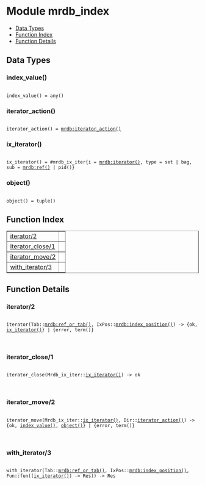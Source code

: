 

# Module mrdb_index #
* [Data Types](#types)
* [Function Index](#index)
* [Function Details](#functions)

<a name="types"></a>

## Data Types ##




### <a name="type-index_value">index_value()</a> ###


<pre><code>
index_value() = any()
</code></pre>




### <a name="type-iterator_action">iterator_action()</a> ###


<pre><code>
iterator_action() = <a href="http://www.erlang.org/doc/man/mrdb.html#type-iterator_action">mrdb:iterator_action()</a>
</code></pre>




### <a name="type-ix_iterator">ix_iterator()</a> ###


<pre><code>
ix_iterator() = #mrdb_ix_iter{i = <a href="http://www.erlang.org/doc/man/mrdb.html#type-iterator">mrdb:iterator()</a>, type = set | bag, sub = <a href="http://www.erlang.org/doc/man/mrdb.html#type-ref">mrdb:ref()</a> | pid()}
</code></pre>




### <a name="type-object">object()</a> ###


<pre><code>
object() = tuple()
</code></pre>

<a name="index"></a>

## Function Index ##


<table width="100%" border="1" cellspacing="0" cellpadding="2" summary="function index"><tr><td valign="top"><a href="#iterator-2">iterator/2</a></td><td></td></tr><tr><td valign="top"><a href="#iterator_close-1">iterator_close/1</a></td><td></td></tr><tr><td valign="top"><a href="#iterator_move-2">iterator_move/2</a></td><td></td></tr><tr><td valign="top"><a href="#with_iterator-3">with_iterator/3</a></td><td></td></tr></table>


<a name="functions"></a>

## Function Details ##

<a name="iterator-2"></a>

### iterator/2 ###

<pre><code>
iterator(Tab::<a href="http://www.erlang.org/doc/man/mrdb.html#type-ref_or_tab">mrdb:ref_or_tab()</a>, IxPos::<a href="http://www.erlang.org/doc/man/mrdb.html#type-index_position">mrdb:index_position()</a>) -&gt; {ok, <a href="#type-ix_iterator">ix_iterator()</a>} | {error, term()}
</code></pre>
<br />

<a name="iterator_close-1"></a>

### iterator_close/1 ###

<pre><code>
iterator_close(Mrdb_ix_iter::<a href="#type-ix_iterator">ix_iterator()</a>) -&gt; ok
</code></pre>
<br />

<a name="iterator_move-2"></a>

### iterator_move/2 ###

<pre><code>
iterator_move(Mrdb_ix_iter::<a href="#type-ix_iterator">ix_iterator()</a>, Dir::<a href="#type-iterator_action">iterator_action()</a>) -&gt; {ok, <a href="#type-index_value">index_value()</a>, <a href="#type-object">object()</a>} | {error, term()}
</code></pre>
<br />

<a name="with_iterator-3"></a>

### with_iterator/3 ###

<pre><code>
with_iterator(Tab::<a href="http://www.erlang.org/doc/man/mrdb.html#type-ref_or_tab">mrdb:ref_or_tab()</a>, IxPos::<a href="http://www.erlang.org/doc/man/mrdb.html#type-index_position">mrdb:index_position()</a>, Fun::fun((<a href="#type-ix_iterator">ix_iterator()</a>) -&gt; Res)) -&gt; Res
</code></pre>
<br />


